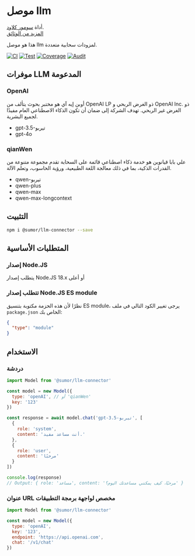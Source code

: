 # موصل llm

أداة [سومور كلاود](https://sumor.cloud).  
[المزيد من الوثائق](https://sumor.cloud/llm-connector)

هذا هو موصل llm لمزودات سحابية متعددة.

[![CI](https://github.com/sumor-cloud/llm-connector/actions/workflows/ci.yml/badge.svg)](https://github.com/sumor-cloud/llm-connector/actions/workflows/ci.yml)
[![Test](https://github.com/sumor-cloud/llm-connector/actions/workflows/ut.yml/badge.svg)](https://github.com/sumor-cloud/llm-connector/actions/workflows/ut.yml)
[![Coverage](https://github.com/sumor-cloud/llm-connector/actions/workflows/coverage.yml/badge.svg)](https://github.com/sumor-cloud/llm-connector/actions/workflows/coverage.yml)
[![Audit](https://github.com/sumor-cloud/llm-connector/actions/workflows/audit.yml/badge.svg)](https://github.com/sumor-cloud/llm-connector/actions/workflows/audit.yml)

## موفرات LLM المدعومة

### OpenAI

أوبن إيه آي هو مختبر بحوث يتألف من OpenAI LP ذو الغرض الربحي و OpenAI Inc. ذو الغرض غير الربحي. تهدف الشركة إلى ضمان أن تكون الذكاء الاصطناعي العام مفيدًا لجميع البشرية.

- gpt-3.5-تيربو
- gpt-4o

### qianWen

علي بابا قيانوين هو خدمة ذكاء اصطناعي قائمة على السحابة تقدم مجموعة متنوعة من القدرات الذكية، بما في ذلك معالجة اللغة الطبيعية، ورؤية الحاسوب، وتعلم الآلة.

- qwen-تيربو
- qwen-plus
- qwen-max
- qwen-max-longcontext

## التثبيت

```bash
npm i @sumor/llm-connector --save
```

## المتطلبات الأساسية

### إصدار Node.JS

يتطلب إصدار Node.JS 18.x أو أعلى

### تتطلب إصدار Node.JS ES module

نظرًا لأن هذه الحزمة مكتوبة بتنسيق ES module،
يرجى تغيير الكود التالي في ملف `package.json` الخاص بك:

```json
{
  "type": "module"
}
```

## الاستخدام

### دردشة

```javascript
import Model from '@sumor/llm-connector'

const model = new Model({
  type: 'openAI', // أو 'qianWen'
  key: '123'
})

const response = await model.chat('gpt-3.5-تيربو', [
  {
    role: 'system',
    content: 'أنت مساعد مفيد.'
  },
  {
    role: 'user',
    content: 'مرحبًا'
  }
])

console.log(response)
// Output: { role: 'مساعد', content: 'مرحبًا، كيف يمكنني مساعدتك اليوم؟' }
```

### عنوان URL مخصص لواجهة برمجة التطبيقات

```javascript
import Model from '@sumor/llm-connector'

const model = new Model({
  type: 'openAI',
  key: '123',
  endpoint: 'https://api.openai.com',
  chat: '/v1/chat'
})
```
